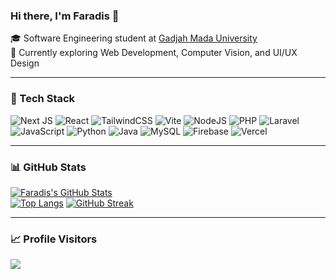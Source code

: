 ### Hi there, I'm Faradis 👋

🎓 Software Engineering student at [Gadjah Mada University](https://youtu.be/t_jM0YcmgSo?si=_cgysutUDaw2GAIE)  
🚀 Currently exploring Web Development, Computer Vision, and UI/UX Design

---

### 🧰 Tech Stack
![Next JS](https://img.shields.io/badge/Next.js-black?style=flat-square&logo=next.js&logoColor=white)
![React](https://img.shields.io/badge/React-20232A?style=flat-square&logo=react&logoColor=61DAFB)
![TailwindCSS](https://img.shields.io/badge/TailwindCSS-%2338B2AC.svg?style=flat-square&logo=tailwind-css&logoColor=white)
![Vite](https://img.shields.io/badge/Vite-%23646CFF.svg?style=flat-square&logo=vite&logoColor=white)
![NodeJS](https://img.shields.io/badge/Node.js-6DA55F?style=flat-square&logo=node.js&logoColor=white)
![PHP](https://img.shields.io/badge/PHP-%23777BB4.svg?style=flat-square&logo=php&logoColor=white)
![Laravel](https://img.shields.io/badge/Laravel-%23FF2D20.svg?style=flat-square&logo=laravel&logoColor=white)
![JavaScript](https://img.shields.io/badge/JavaScript-%23323330.svg?style=flat-square&logo=javascript&logoColor=%23F7DF1E)
![Python](https://img.shields.io/badge/Python-3670A0?style=flat-square&logo=python&logoColor=ffdd54)
![Java](https://img.shields.io/badge/Java-%23ED8B00.svg?style=flat-square&logo=openjdk&logoColor=white)
![MySQL](https://img.shields.io/badge/MySQL-4479A1.svg?style=flat-square&logo=mysql&logoColor=white)
![Firebase](https://img.shields.io/badge/Firebase-a08021?style=flat-square&logo=firebase&logoColor=ffcd34)
![Vercel](https://img.shields.io/badge/Vercel-%23000000.svg?style=flat-square&logo=vercel&logoColor=white)

---

### 📊 GitHub Stats

[![Faradis's GitHub Stats](https://github-readme-stats.vercel.app/api?username=faradisyulianto20&show_icons=true&theme=default)](https://github.com/faradisyulianto20)  
[![Top Langs](https://github-readme-stats.vercel.app/api/top-langs/?username=faradisyulianto20&layout=compact&theme=default)](https://github.com/faradisyulianto20)
[![GitHub Streak](https://nirzak-streak-stats.vercel.app/?user=faradisyulianto20&theme=default&hide_border=false)](https://github.com/faradisyulianto20)  

---

### 📈 Profile Visitors
[![](https://visitcount.itsvg.in/api?id=faradisyulianto20&icon=0&color=0)](https://visitcount.itsvg.in)

